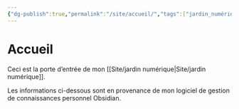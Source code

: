 ```yaml
---
{"dg-publish":true,"permalink":"/site/accueil/","tags":["jardin_numérique","gardenEntry","gardenEntry"],"noteIcon":""}
---
```



# Accueil

Ceci est la porte d’entrée de mon [[Site/jardin numérique\|Site/jardin numérique]].

Les informations ci-dessous sont en provenance de mon logiciel de gestion de connaissances personnel Obsidian.
